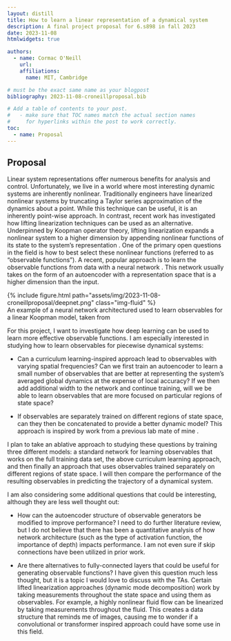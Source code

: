 ```yaml
---
layout: distill
title: How to learn a linear representation of a dynamical system
description: A final project proposal for 6.s898 in fall 2023
date: 2023-11-08
htmlwidgets: true

authors:
  - name: Cormac O'Neill
    url: 
    affiliations:
      name: MIT, Cambridge

# must be the exact same name as your blogpost
bibliography: 2023-11-08-croneillproposal.bib  

# Add a table of contents to your post.
#   - make sure that TOC names match the actual section names
#     for hyperlinks within the post to work correctly.
toc:
  - name: Proposal
---
```



## Proposal

Linear system representations offer numerous benefits for analysis and control. Unfortunately, we live in a world where most interesting dynamic systems are inherently nonlinear. Traditionally engineers have linearized nonlinear systems by truncating a Taylor series approximation of the dynamics about a point. While this technique can be useful, it is an inherently point-wise approach. In contrast, recent work has investigated how lifting linearization techniques can be used as an alternative. Underpinned by Koopman operator theory, lifting linearization expands a nonlinear system to a higher dimension by appending nonlinear functions of its state to the system’s representation <d-cite key="brunton2021modern"></d-cite>. One of the primary open questions in the field is how to best select these nonlinear functions (referred to as “observable functions”). A recent, popular approach is to learn the observable functions from data with a neural network <d-cite key="lusch2018deep, yeung2019learning, abraham2019active, han2020deep"></d-cite>. This network usually takes on the form of an autoencoder with a representation space that is a higher dimension than the input.

<div class="row mt-3">
    <div class="col-sm mt-3 mt-md-0">
        {% include figure.html path="assets/img/2023-11-08-croneillproposal/deepnet.png" class="img-fluid" %}
    </div>
</div>
<div class="caption">
    An example of a neural network architectured used to learn observables for a linear Koopman model, taken from <d-cite key="lusch2018deep"></d-cite>
</div>

For this project, I want to investigate how deep learning can be used to learn more effective observable functions. I am especially interested in studying how to learn observables for piecewise dynamical systems:

* Can a curriculum learning-inspired approach lead to observables with varying spatial frequencies? Can we first train an autoencoder to learn a small number of observables that are better at representing the system’s averaged global dynamics at the expense of local accuracy? If we then add additional width to the network and continue training, will we be able to learn observables that are more focused on particular regions of state space?

* If observables are separately trained on different regions of state space, can they then be concatenated to provide a better dynamic model? This approach is inspired by work from a previous lab mate of mine <d-cite key="ng2022learned"></d-cite>.

I plan to take an ablative approach to studying these questions by training three different models: a standard network for learning observables that works on the full training data set, the above curriculum learning approach, and then finally an approach that uses observables trained separately on different regions of state space. I will then compare the performance of the resulting observables in predicting the trajectory of a dynamical system.

I am also considering some additional questions that could be interesting, although they are less well thought out:

* How can the autoencoder structure of observable generators be modified to improve performance? I need to do further literature review, but I do not believe that there has been a quantitative analysis of how network architecture (such as the type of activation function, the importance of depth) impacts performance. I am not even sure if skip connections have been utilized in prior work.

* Are there alternatives to fully-connected layers that could be useful for generating observable functions? I have given this question much less thought, but it is a topic I would love to discuss with the TAs. Certain lifted linearization approaches (dynamic mode decomposition) work by taking measurements throughout the state space and using them as observables. For example, a highly nonlinear fluid flow can be linearized by taking measurements throughout the fluid. This creates a data structure that reminds me of images, causing me to wonder if a convolutional or transformer inspired approach could have some use in this field.
